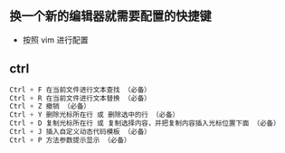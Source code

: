 ## 换一个新的编辑器就需要配置的快捷键

* 按照 vim  进行配置

## ctrl

```java
Ctrl + F 在当前文件进行文本查找 （必备）
Ctrl + R 在当前文件进行文本替换 （必备）
Ctrl + Z 撤销 （必备）
Ctrl + Y 删除光标所在行 或 删除选中的行 （必备）
Ctrl + D 复制光标所在行 或 复制选择内容，并把复制内容插入光标位置下面 （必备）
Ctrl + J 插入自定义动态代码模板 （必备）
Ctrl + P 方法参数提示显示 （必备）
```


